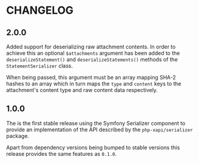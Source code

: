 CHANGELOG
=========

2.0.0
-----

Added support for deserializing raw attachment contents. In order to achieve this
an optional `$attachments` argument has been added to the `deserializeStatement()`
and `deserializeStatements()` methods of the `StatementSerializer` class.

When being passed, this argument must be an array mapping SHA-2 hashes to an
array which in turn maps the `type` and `content` keys to the attachment's
content type and raw content data respectively.

1.0.0
-----

The is the first stable release using the Symfony Serializer component to
provide an implementation of the API described by the `php-xapi/serializer`
package.

Apart from dependency versions being bumped to stable versions this release
provides the same features as `0.1.0`.
